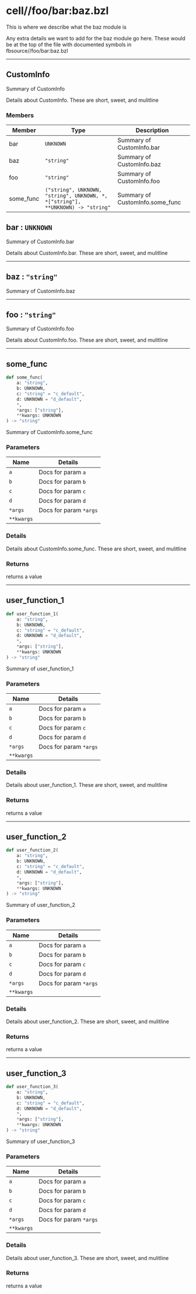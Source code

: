 # cell//foo/bar:baz.bzl

This is where we describe what the baz module is

Any extra details we want to add for the baz module
go here. These would be at the top of the file with
documented symbols in fbsource//foo/bar:baz.bzl

---
## CustomInfo

Summary of CustomInfo

Details about CustomInfo. These are
short, sweet, and mulitline

### Members

| Member | Type | Description |
|--------|------|-------------|
| bar | `UNKNOWN` | Summary of CustomInfo.bar |
| baz | `"string"` | Summary of CustomInfo.baz |
| foo | `"string"` | Summary of CustomInfo.foo |
| some_func | `("string", UNKNOWN, "string", UNKNOWN, *, *["string"], **UNKNOWN) -> "string"` | Summary of CustomInfo.some_func |


## bar : `UNKNOWN`

Summary of CustomInfo.bar

Details about CustomInfo.bar. These are
short, sweet, and mulitline

---
## baz : `"string"`

Summary of CustomInfo.baz

---
## foo : `"string"`

Summary of CustomInfo.foo

Details about CustomInfo.foo. These are
short, sweet, and mulitline

---
## some_func

```python
def some_func(
    a: "string",
    b: UNKNOWN,
    c: "string" = "c_default",
    d: UNKNOWN = "d_default",
    *,
    *args: ["string"],
    **kwargs: UNKNOWN
) -> "string"
```

Summary of CustomInfo.some_func

### Parameters

| Name | Details |
|------|---------|
| `a` | Docs for param `a` |
| `b` | Docs for param `b` |
| `c` | Docs for param `c` |
| `d` | Docs for param `d` |
| `*args` | Docs for param `*args` |
| `**kwargs` |  |

### Details

Details about CustomInfo.some_func. These are
short, sweet, and mulitline

### Returns

returns a value

---
## user_function_1

```python
def user_function_1(
    a: "string",
    b: UNKNOWN,
    c: "string" = "c_default",
    d: UNKNOWN = "d_default",
    *,
    *args: ["string"],
    **kwargs: UNKNOWN
) -> "string"
```

Summary of user_function_1

### Parameters

| Name | Details |
|------|---------|
| `a` | Docs for param `a` |
| `b` | Docs for param `b` |
| `c` | Docs for param `c` |
| `d` | Docs for param `d` |
| `*args` | Docs for param `*args` |
| `**kwargs` |  |

### Details

Details about user_function_1. These are
short, sweet, and mulitline

### Returns

returns a value

---
## user_function_2

```python
def user_function_2(
    a: "string",
    b: UNKNOWN,
    c: "string" = "c_default",
    d: UNKNOWN = "d_default",
    *,
    *args: ["string"],
    **kwargs: UNKNOWN
) -> "string"
```

Summary of user_function_2

### Parameters

| Name | Details |
|------|---------|
| `a` | Docs for param `a` |
| `b` | Docs for param `b` |
| `c` | Docs for param `c` |
| `d` | Docs for param `d` |
| `*args` | Docs for param `*args` |
| `**kwargs` |  |

### Details

Details about user_function_2. These are
short, sweet, and mulitline

### Returns

returns a value

---
## user_function_3

```python
def user_function_3(
    a: "string",
    b: UNKNOWN,
    c: "string" = "c_default",
    d: UNKNOWN = "d_default",
    *,
    *args: ["string"],
    **kwargs: UNKNOWN
) -> "string"
```

Summary of user_function_3

### Parameters

| Name | Details |
|------|---------|
| `a` | Docs for param `a` |
| `b` | Docs for param `b` |
| `c` | Docs for param `c` |
| `d` | Docs for param `d` |
| `*args` | Docs for param `*args` |
| `**kwargs` |  |

### Details

Details about user_function_3. These are
short, sweet, and mulitline

### Returns

returns a value
